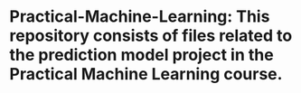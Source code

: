 # Practical-Machine-Learning:  This repository consists of files related to the prediction model project in the Practical Machine Learning course.
